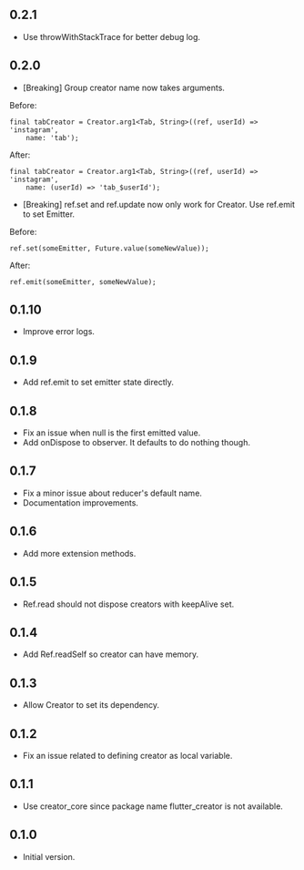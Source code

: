 ## 0.2.1

- Use throwWithStackTrace for better debug log.

## 0.2.0

- [Breaking] Group creator name now takes arguments.

Before:
```
final tabCreator = Creator.arg1<Tab, String>((ref, userId) => 'instagram', 
    name: 'tab');
```
After:
```
final tabCreator = Creator.arg1<Tab, String>((ref, userId) => 'instagram',
    name: (userId) => 'tab_$userId');
```

- [Breaking] ref.set and ref.update now only work for Creator. Use ref.emit to set Emitter.

Before:
```
ref.set(someEmitter, Future.value(someNewValue));
```
After:
```
ref.emit(someEmitter, someNewValue);
```

## 0.1.10

- Improve error logs. 

## 0.1.9

- Add ref.emit to set emitter state directly. 

## 0.1.8

- Fix an issue when null is the first emitted value. 
- Add onDispose to observer. It defaults to do nothing though.

## 0.1.7

- Fix a minor issue about reducer's default name.
- Documentation improvements. 

## 0.1.6

- Add more extension methods. 

## 0.1.5

- Ref.read should not dispose creators with keepAlive set. 

## 0.1.4

- Add Ref.readSelf so creator can have memory. 

## 0.1.3

- Allow Creator to set its dependency. 

## 0.1.2

- Fix an issue related to defining creator as local variable. 

## 0.1.1

- Use creator_core since package name flutter_creator is not available. 

## 0.1.0

- Initial version.
